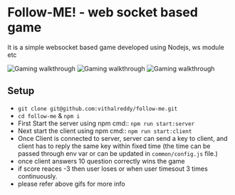 # Follow-ME! - web socket based game

It is a simple websocket based game developed using Nodejs, ws module etc

![Gaming walkthrough](https://media.giphy.com/media/UryVDboLrvqEcTFaIV/giphy.gif)
![Gaming walkthrough](https://media.giphy.com/media/mBvHdNR7YZjQws62LX/giphy.gif)
![Gaming walkthrough](https://media.giphy.com/media/KG5xKKxSSafs7RD03K/giphy.gif)

## Setup

- `git clone git@github.com:vithalreddy/follow-me.git`
- `cd follow-me` & `npm i`
- First Start the server using npm cmd:: `npm run start:server`
- Next start the client using npm cmd:: `npm run start:client`
- Once Client is connected to server, server can send a key to client, and client has to reply the same key within fixed time (the time can be passed through env var or can be updated in `common/config.js` file.)
- once client answers 10 question correctly wins the game
- if score reaces -3 then user loses or when user timesout 3 times continuously.
- please refer above gifs for more info
